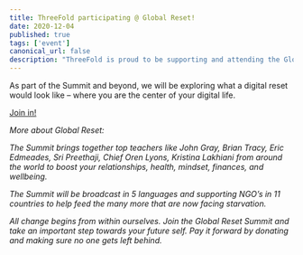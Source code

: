 ```yaml
---
title: ThreeFold participating @ Global Reset!
date: 2020-12-04
published: true
tags: ['event']
canonical_url: false
description: "ThreeFold is proud to be supporting and attending the Global Reset Summit taking place this weekend, December 5 & 6."
---
```


As part of the Summit and beyond, we will be exploring what a digital reset would look like – where you are the center of your digital life.

[Join in!](https://globalreset.online/)

*More about Global Reset:*

*The Summit brings together top teachers like John Gray, Brian Tracy, Eric Edmeades, Sri Preethaji, Chief Oren Lyons, Kristina Lakhiani  from around the world to boost your relationships, health, mindset, finances, and wellbeing.*

*The Summit will be broadcast in 5 languages and supporting NGO’s in 11 countries to help feed the many more that are now facing starvation.*

*All change begins from within ourselves. Join the Global Reset Summit and take an important step towards your future self. Pay it forward by donating and making sure no one gets left behind.*
